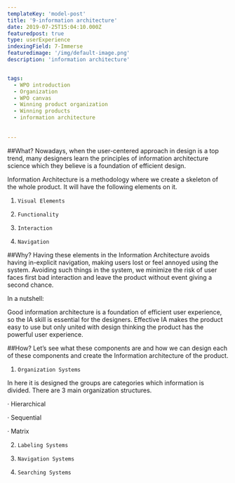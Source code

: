 ```yaml
---
templateKey: 'model-post'
title: '9-information architecture'
date: 2019-07-25T15:04:10.000Z
featuredpost: true
type: userExperience
indexingField: 7-Immerse
featuredimage: '/img/default-image.png'
description: 'information architecture'


tags:
  - WPO introduction
  - Organization
  - WPO canvas
  - Winning product organization
  - Winning products
  - information architecture
  
  
---
```



##What?
Nowadays, when the user-centered approach in design is a top trend, many designers learn the principles of information architecture science which they believe is a foundation of efficient design.

Information Architecture is a methodology where we create a skeleton of the whole product. It will have the following elements on it.

1.     Visual Elements

2.     Functionality

3.     Interaction

4.     Navigation



##Why?
Having these elements in the Information Architecture avoids having in-explicit navigation, making users lost or feel annoyed using the system. Avoiding such things in the system, we minimize the risk of user faces first bad interaction and leave the product without event giving a second chance. 



In a nutshell:

Good information architecture is a foundation of efficient user experience, so the IA skill is essential for the designers. Effective IA makes the product easy to use but only united with design thinking the product has the powerful user experience.



##How?
Let’s see what these components are and how we can design each of these components and create the Information architecture of the product.

1.     Organization Systems

In here it is designed the groups are categories which information is divided. There are 3 main organization structures.

·       Hierarchical

·       Sequential

·       Matrix



2.     Labeling Systems

3.     Navigation Systems

4.     Searching Systems